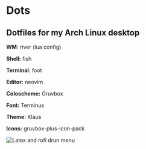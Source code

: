 # Dots
## Dotfiles for my Arch Linux desktop

**WM:** river (lua config)

**Shell:** fish

**Terminal:** foot

**Editor:** neovim

**Coloscheme:** Gruvbox

**Font:** Terminus

**Theme:** Klaus

**Icons:** gruvbox-plus-icon-pack

![Latex and rofi drun menu](./z/ims/dots/latex_and_rofi.png)
